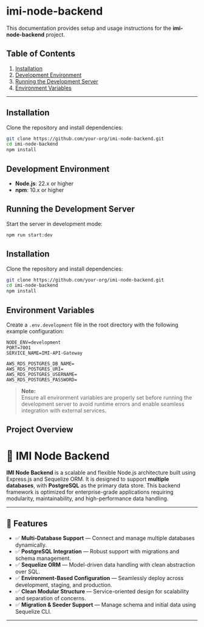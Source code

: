 # imi-node-backend

This documentation provides setup and usage instructions for the **imi-node-backend** project.

## Table of Contents

1. [Installation](#installation)
2. [Development Environment](#development-environment)
3. [Running the Development Server](#running-the-development-server)
4. [Environment Variables](#environment-variables)

---

## Installation

Clone the repository and install dependencies:

```bash
git clone https://github.com/your-org/imi-node-backend.git
cd imi-node-backend
npm install
```

## Development Environment

- **Node.js**: 22.x or higher
- **npm**: 10.x or higher

## Running the Development Server

Start the server in development mode:

```bash
npm run start:dev
```

## Installation

Clone the repository and install dependencies:

```bash
git clone https://github.com/your-org/imi-node-backend.git
cd imi-node-backend
npm install
```


## Environment Variables

Create a `.env.development` file in the root directory with the following example configuration:

```env
NODE_ENV=development
PORT=7001
SERVICE_NAME=IMI-API-Gateway

AWS_RDS_POSTGRES_DB_NAME=
AWS_RDS_POSTGRES_URI=
AWS_RDS_POSTGRES_USERNAME=
AWS_RDS_POSTGRES_PASSWORD=
```

> **Note:**  
> Ensure all environment variables are properly set before running the development server to avoid runtime errors and enable seamless integration with external services.

## Project Overview

# 🚀 IMI Node Backend

**IMI Node Backend** is a scalable and flexible Node.js architecture built using Express.js and Sequelize ORM. It is designed to support **multiple databases**, with **PostgreSQL** as the primary data store. This backend framework is optimized for enterprise-grade applications requiring modularity, maintainability, and high-performance data handling.

---

## 🧰 Features

- ✅ **Multi-Database Support** — Connect and manage multiple databases dynamically.
- ✅ **PostgreSQL Integration** — Robust support with migrations and schema management.
- ✅ **Sequelize ORM** — Model-driven data handling with clean abstraction over SQL.
- ✅ **Environment-Based Configuration** — Seamlessly deploy across development, staging, and production.
- ✅ **Clean Modular Structure** — Service-oriented design for scalability and separation of concerns.
- ✅ **Migration & Seeder Support** — Manage schema and initial data using Sequelize CLI.

---
